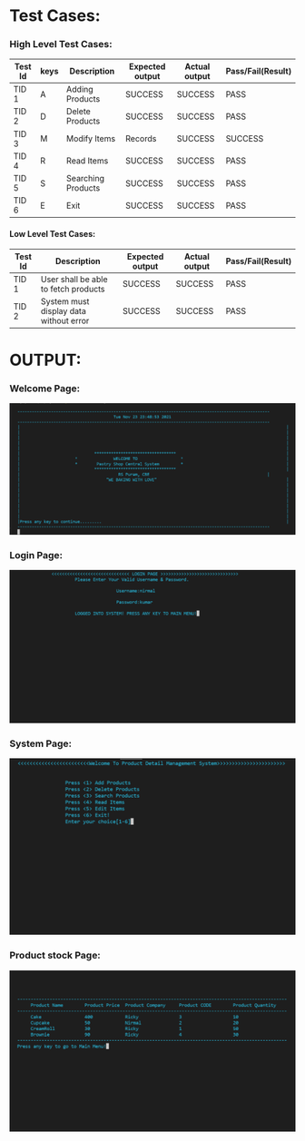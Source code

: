 # Test Cases:

### High Level Test Cases:
| Test Id |	keys |	Description |	Expected output |	Actual output |	Pass/Fail(Result) |
|------|------|------|------|------|------|
| TID 1 | A | Adding Products | SUCCESS |	SUCCESS |	PASS 
| TID 2 |	D	| Delete Products|	SUCCESS	| SUCCESS	 | PASS
| TID 3	| M	| Modify Items | Records |	SUCCESS |	SUCCESS	|PASS
| TID 4 |	R	| Read Items	| SUCCESS	| SUCCESS	| PASS
| TID 5	| S	| Searching Products | SUCCESS |	SUCCESS | PASS
| TID 6	| E |	Exit | SUCCESS |	SUCCESS	| PASS


#### Low Level Test Cases:
| Test Id |	Description |	Expected output |	Actual output |	Pass/Fail(Result) |
|------|------|------|------|------|
| TID 1 | User shall be able to fetch products | SUCCESS | SUCCESS | PASS 
| TID 2 |System must display data without error | SUCCESS | SUCCESS |  PASS


# OUTPUT:

### Welcome Page:

![2](https://github.com/Nirmalrg2898/M1_Application_PastryShopBillingSystem/blob/main/4_TestPlanAndOutput/Screenshot%20(808).png)

### Login Page:

![3](https://github.com/Nirmalrg2898/M1_Application_PastryShopBillingSystem/blob/main/4_TestPlanAndOutput/Screenshot%20(810).png)

### System Page:

![4](https://github.com/Nirmalrg2898/M1_Application_PastryShopBillingSystem/blob/main/4_TestPlanAndOutput/Screenshot%20(811).png)

### Product stock Page:

![5](https://github.com/Nirmalrg2898/M1_Application_PastryShopBillingSystem/blob/main/4_TestPlanAndOutput/Screenshot%20(812).png)


